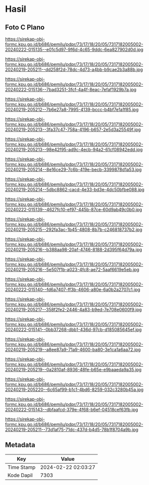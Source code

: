 # Hasil

## Foto C Plano

https://sirekap-obj-formc.kpu.go.id/b686/pemilu/pdpr/73/17/18/20/05/7317182005002-20240222-015135--e01c5d97-9f6d-4c65-9ddc-6ea827902d0d.jpg

https://sirekap-obj-formc.kpu.go.id/b686/pemilu/pdpr/73/17/18/20/05/7317182005002-20240219-205211--dd258f2d-78dc-4d73-a4bb-b9cae2b3a88b.jpg

https://sirekap-obj-formc.kpu.go.id/b686/pemilu/pdpr/73/17/18/20/05/7317182005002-20240222-015136--7bad3251-3fcf-4a4f-8eac-7efaf1929b7a.jpg

https://sirekap-obj-formc.kpu.go.id/b686/pemilu/pdpr/73/17/18/20/05/7317182005002-20240219-205212--7b6e27a8-7995-4139-bccc-b4bf7e1a1f85.jpg

https://sirekap-obj-formc.kpu.go.id/b686/pemilu/pdpr/73/17/18/20/05/7317182005002-20240219-205213--3fa37c47-758a-4196-b657-2e5d3a25549f.jpg

https://sirekap-obj-formc.kpu.go.id/b686/pemilu/pdpr/73/17/18/20/05/7317182005002-20240219-205213--98e42f95-ad9c-4ecb-94a2-61cf08942edd.jpg

https://sirekap-obj-formc.kpu.go.id/b686/pemilu/pdpr/73/17/18/20/05/7317182005002-20240219-205214--8e16ce29-7c6b-419e-becb-3399878d1a53.jpg

https://sirekap-obj-formc.kpu.go.id/b686/pemilu/pdpr/73/17/18/20/05/7317182005002-20240219-205214--5dbc8862-cacd-4e33-bd3e-4dc50bfbe088.jpg

https://sirekap-obj-formc.kpu.go.id/b686/pemilu/pdpr/73/17/18/20/05/7317182005002-20240222-015139--4627fc10-ef97-445b-87ce-60d9ab49c0b0.jpg

https://sirekap-obj-formc.kpu.go.id/b686/pemilu/pdpr/73/17/18/20/05/7317182005002-20240219-205215--292fa3ac-1b45-4808-8b7b-c246818737b2.jpg

https://sirekap-obj-formc.kpu.go.id/b686/pemilu/pdpr/73/17/18/20/05/7317182005002-20240219-205216--b388aa98-20af-4746-8188-2d395f64d79a.jpg

https://sirekap-obj-formc.kpu.go.id/b686/pemilu/pdpr/73/17/18/20/05/7317182005002-20240219-205216--5e507f1b-a023-4fc8-ae72-5aaf6619e5eb.jpg

https://sirekap-obj-formc.kpu.go.id/b686/pemilu/pdpr/73/17/18/20/05/7317182005002-20240222-015140--fd6a7407-ff3b-4606-a80e-6a0b2a2707c1.jpg

https://sirekap-obj-formc.kpu.go.id/b686/pemilu/pdpr/73/17/18/20/05/7317182005002-20240219-205217--358f2fe2-2446-4a83-b9ed-7e708e0600f9.jpg

https://sirekap-obj-formc.kpu.go.id/b686/pemilu/pdpr/73/17/18/20/05/7317182005002-20240222-015141--0bb37268-dbb1-436d-97cb-d185085645ef.jpg

https://sirekap-obj-formc.kpu.go.id/b686/pemilu/pdpr/73/17/18/20/05/7317182005002-20240219-205219--a8ee87a9-71a9-4600-ba80-3e1ca1a6aa72.jpg

https://sirekap-obj-formc.kpu.go.id/b686/pemilu/pdpr/73/17/18/20/05/7317182005002-20240219-205219--0a2810af-8936-48fe-b65e-e9baaeda9a35.jpg

https://sirekap-obj-formc.kpu.go.id/b686/pemilu/pdpr/73/17/18/20/05/7317182005002-20240219-205220--6c65af99-b1c1-4bd6-8259-032c3280b45a.jpg

https://sirekap-obj-formc.kpu.go.id/b686/pemilu/pdpr/73/17/18/20/05/7317182005002-20240222-015143--dbfaafcd-379e-4f68-b6ef-04518cef63fb.jpg

https://sirekap-obj-formc.kpu.go.id/b686/pemilu/pdpr/73/17/18/20/05/7317182005002-20240219-205211--73d1af75-71dc-437d-b4d5-78b1f8704a9b.jpg


## Metadata

| Key        | Value               |
| ---------- | ------------------- |
| Time Stamp | 2024-02-22 02:03:27 |
| Kode Dapil | 7303                |




